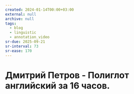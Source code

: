 ```yaml
---
created: 2024-01-14T00:00+03:00
external: null
archive: null
tags:
  - blog
  - linguistic
  - annotation_video
sr-due: 2025-09-21
sr-interval: 73
sr-ease: 170
---
```


# Дмитрий Петров - Полиглот английский за 16 часов.
